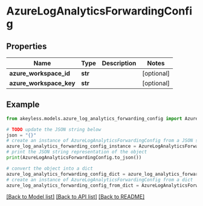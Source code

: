 # AzureLogAnalyticsForwardingConfig


## Properties

Name | Type | Description | Notes
------------ | ------------- | ------------- | -------------
**azure_workspace_id** | **str** |  | [optional] 
**azure_workspace_key** | **str** |  | [optional] 

## Example

```python
from akeyless.models.azure_log_analytics_forwarding_config import AzureLogAnalyticsForwardingConfig

# TODO update the JSON string below
json = "{}"
# create an instance of AzureLogAnalyticsForwardingConfig from a JSON string
azure_log_analytics_forwarding_config_instance = AzureLogAnalyticsForwardingConfig.from_json(json)
# print the JSON string representation of the object
print(AzureLogAnalyticsForwardingConfig.to_json())

# convert the object into a dict
azure_log_analytics_forwarding_config_dict = azure_log_analytics_forwarding_config_instance.to_dict()
# create an instance of AzureLogAnalyticsForwardingConfig from a dict
azure_log_analytics_forwarding_config_from_dict = AzureLogAnalyticsForwardingConfig.from_dict(azure_log_analytics_forwarding_config_dict)
```
[[Back to Model list]](../README.md#documentation-for-models) [[Back to API list]](../README.md#documentation-for-api-endpoints) [[Back to README]](../README.md)


